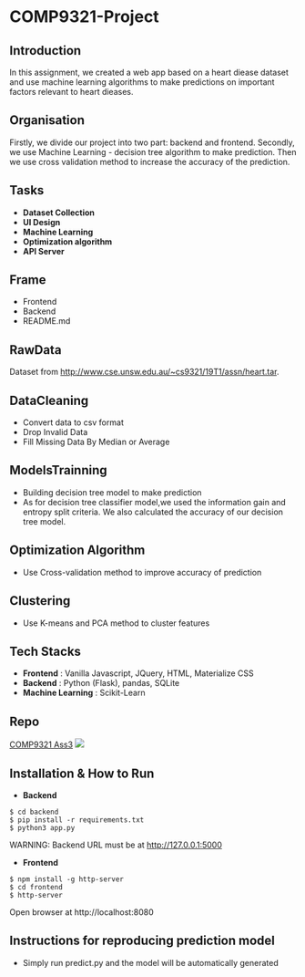 # COMP9321-Project

## Introduction

In this assignment, we created a web app based on a heart diease dataset and use machine learning algorithms to make predictions on important factors relevant to heart dieases.

## Organisation
Firstly, we divide our project into two part: backend and frontend.
Secondly, we use Machine Learning - decision tree algorithm to make prediction. 
Then we use cross validation method to increase the accuracy of the prediction.
 
## Tasks
 - **Dataset Collection**
 - **UI Design**
 - **Machine Learning**
 - **Optimization algorithm**
 - **API Server**
 
## Frame
 - Frontend
 - Backend
 - README.md

## RawData
Dataset from http://www.cse.unsw.edu.au/~cs9321/19T1/assn/heart.tar.

## DataCleaning
 - Convert data to csv format
 - Drop Invalid Data
 - Fill Missing Data By Median or Average

## ModelsTrainning
 - Building decision tree model to make prediction
 - As for decision tree classifier model,we used the information gain and entropy split criteria. We also calculated the accuracy of our decision tree model.

## Optimization Algorithm
 - Use Cross-validation method to improve accuracy of prediction

## Clustering
 - Use K-means and PCA method to cluster features
 
## Tech Stacks
 - **Frontend** : Vanilla Javascript, JQuery, HTML, Materialize CSS
 - **Backend** : Python (Flask), pandas, SQLite
 - **Machine Learning** : Scikit-Learn

## Repo
[COMP9321 Ass3](https://github.com/MikeLiyantama/COMP9321-Project)
![](https://flic.kr/p/2epsBrN)

## Installation & How to Run
 - **Backend**
```
$ cd backend
$ pip install -r requirements.txt
$ python3 app.py
```
   WARNING: Backend URL must be at http://127.0.0.1:5000
 - **Frontend**
```
$ npm install -g http-server
$ cd frontend
$ http-server
```
   Open browser at http://localhost:8080
   
## Instructions for reproducing prediction model
- Simply run predict.py and the model will be automatically generated
